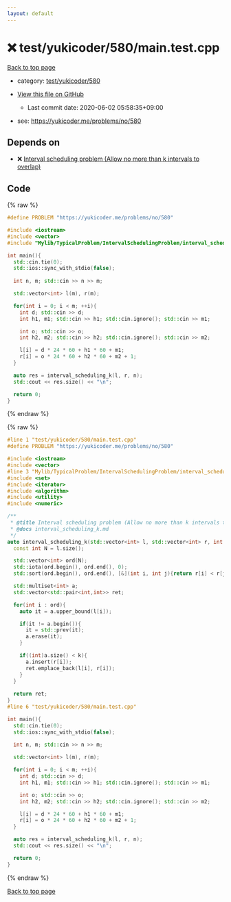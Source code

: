 ```yaml
---
layout: default
---
```


<!-- mathjax config similar to math.stackexchange -->
<script type="text/javascript" async
  src="https://cdnjs.cloudflare.com/ajax/libs/mathjax/2.7.5/MathJax.js?config=TeX-MML-AM_CHTML">
</script>
<script type="text/x-mathjax-config">
  MathJax.Hub.Config({
    TeX: { equationNumbers: { autoNumber: "AMS" }},
    tex2jax: {
      inlineMath: [ ['$','$'] ],
      processEscapes: true
    },
    "HTML-CSS": { matchFontHeight: false },
    displayAlign: "left",
    displayIndent: "2em"
  });
</script>

<script type="text/javascript" src="https://cdnjs.cloudflare.com/ajax/libs/jquery/3.4.1/jquery.min.js"></script>
<script src="https://cdn.jsdelivr.net/npm/jquery-balloon-js@1.1.2/jquery.balloon.min.js" integrity="sha256-ZEYs9VrgAeNuPvs15E39OsyOJaIkXEEt10fzxJ20+2I=" crossorigin="anonymous"></script>
<script type="text/javascript" src="../../../../assets/js/copy-button.js"></script>
<link rel="stylesheet" href="../../../../assets/css/copy-button.css" />


# :x: test/yukicoder/580/main.test.cpp

<a href="../../../../index.html">Back to top page</a>

* category: <a href="../../../../index.html#cd972d63fbc2cdaa6f2e20f02bf8d13c">test/yukicoder/580</a>
* <a href="{{ site.github.repository_url }}/blob/master/test/yukicoder/580/main.test.cpp">View this file on GitHub</a>
    - Last commit date: 2020-06-02 05:58:35+09:00


* see: <a href="https://yukicoder.me/problems/no/580">https://yukicoder.me/problems/no/580</a>


## Depends on

* :x: <a href="../../../../library/Mylib/TypicalProblem/IntervalSchedulingProblem/interval_scheduling_k.cpp.html">Interval scheduling problem (Allow no more than k intervals to overlap)</a>


## Code

<a id="unbundled"></a>
{% raw %}
```cpp
#define PROBLEM "https://yukicoder.me/problems/no/580"

#include <iostream>
#include <vector>
#include "Mylib/TypicalProblem/IntervalSchedulingProblem/interval_scheduling_k.cpp"

int main(){
  std::cin.tie(0);
  std::ios::sync_with_stdio(false);
  
  int n, m; std::cin >> n >> m;

  std::vector<int> l(m), r(m);

  for(int i = 0; i < m; ++i){
    int d; std::cin >> d;
    int h1, m1; std::cin >> h1; std::cin.ignore(); std::cin >> m1;

    int o; std::cin >> o;
    int h2, m2; std::cin >> h2; std::cin.ignore(); std::cin >> m2;

    l[i] = d * 24 * 60 + h1 * 60 + m1;
    r[i] = o * 24 * 60 + h2 * 60 + m2 + 1;
  }

  auto res = interval_scheduling_k(l, r, n);
  std::cout << res.size() << "\n";

  return 0;
}

```
{% endraw %}

<a id="bundled"></a>
{% raw %}
```cpp
#line 1 "test/yukicoder/580/main.test.cpp"
#define PROBLEM "https://yukicoder.me/problems/no/580"

#include <iostream>
#include <vector>
#line 3 "Mylib/TypicalProblem/IntervalSchedulingProblem/interval_scheduling_k.cpp"
#include <set>
#include <iterator>
#include <algorithm>
#include <utility>
#include <numeric>

/**
 * @title Interval scheduling problem (Allow no more than k intervals to overlap)
 * @docs interval_scheduling_k.md
 */
auto interval_scheduling_k(std::vector<int> l, std::vector<int> r, int k){
  const int N = l.size();

  std::vector<int> ord(N);
  std::iota(ord.begin(), ord.end(), 0);
  std::sort(ord.begin(), ord.end(), [&](int i, int j){return r[i] < r[j];});  

  std::multiset<int> a;
  std::vector<std::pair<int,int>> ret;

  for(int i : ord){
    auto it = a.upper_bound(l[i]);

    if(it != a.begin()){
      it = std::prev(it);
      a.erase(it);
    }

    if((int)a.size() < k){
      a.insert(r[i]);
      ret.emplace_back(l[i], r[i]);
    }
  }
  
  return ret;
}
#line 6 "test/yukicoder/580/main.test.cpp"

int main(){
  std::cin.tie(0);
  std::ios::sync_with_stdio(false);
  
  int n, m; std::cin >> n >> m;

  std::vector<int> l(m), r(m);

  for(int i = 0; i < m; ++i){
    int d; std::cin >> d;
    int h1, m1; std::cin >> h1; std::cin.ignore(); std::cin >> m1;

    int o; std::cin >> o;
    int h2, m2; std::cin >> h2; std::cin.ignore(); std::cin >> m2;

    l[i] = d * 24 * 60 + h1 * 60 + m1;
    r[i] = o * 24 * 60 + h2 * 60 + m2 + 1;
  }

  auto res = interval_scheduling_k(l, r, n);
  std::cout << res.size() << "\n";

  return 0;
}

```
{% endraw %}

<a href="../../../../index.html">Back to top page</a>

